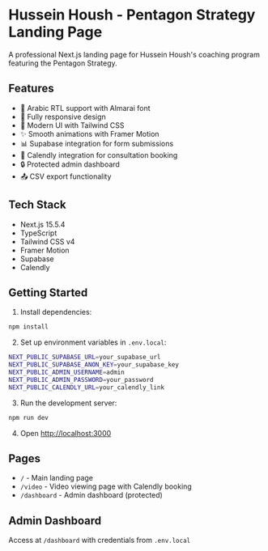 # Hussein Housh - Pentagon Strategy Landing Page

A professional Next.js landing page for Hussein Housh's coaching program featuring the Pentagon Strategy.

## Features

- 🎯 Arabic RTL support with Almarai font
- 📱 Fully responsive design
- 🎨 Modern UI with Tailwind CSS
- ✨ Smooth animations with Framer Motion
- 📊 Supabase integration for form submissions
- 📅 Calendly integration for consultation booking
- 🔒 Protected admin dashboard
- 📤 CSV export functionality

## Tech Stack

- Next.js 15.5.4
- TypeScript
- Tailwind CSS v4
- Framer Motion
- Supabase
- Calendly

## Getting Started

1. Install dependencies:
```bash
npm install
```

2. Set up environment variables in `.env.local`:
```bash
NEXT_PUBLIC_SUPABASE_URL=your_supabase_url
NEXT_PUBLIC_SUPABASE_ANON_KEY=your_supabase_key
NEXT_PUBLIC_ADMIN_USERNAME=admin
NEXT_PUBLIC_ADMIN_PASSWORD=your_password
NEXT_PUBLIC_CALENDLY_URL=your_calendly_link
```

3. Run the development server:
```bash
npm run dev
```

4. Open [http://localhost:3000](http://localhost:3000)

## Pages

- `/` - Main landing page
- `/video` - Video viewing page with Calendly booking
- `/dashboard` - Admin dashboard (protected)

## Admin Dashboard

Access at `/dashboard` with credentials from `.env.local`
